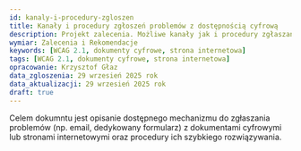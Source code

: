 ```yaml
---
id: kanaly-i-procedury-zgloszen
title: Kanały i procedury zgłoszeń problemów z dostępnością cyfrową
description: Projekt zalecenia. Możliwe kanały jak i procedury zgłaszania problemów z dostępnością dokumentów cyfrowych lub stron internetowych. 
wymiar: Zalecenia i Rekomendacje
keywords: [WCAG 2.1, dokumenty cyfrowe, strona internetowa]
tags: [WCAG 2.1, dokumenty cyfrowe, strona internetowa]
opracowanie: Krzysztof Głaz
data_zgloszenia: 29 wrzesień 2025 rok
data_aktualizacji: 29 wrzesień 2025 rok
draft: true
---
```


Celem dokumntu jest opisanie dostępnego mechanizmu do zgłaszania problemów (np. email, dedykowany formularz) z dokumentami cyfrowymi lub stronami internetowymi oraz procedury ich szybkiego rozwiązywania.
